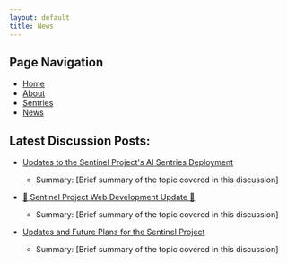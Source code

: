 ```yaml
---
layout: default
title: News
---
```


## Page Navigation

- [Home](/)
- [About](/about)
- [Sentries](/sentries)
- [News](/news)

## Latest Discussion Posts:

- [Updates to the Sentinel Project's AI Sentries Deployment](https://github.com/cywf/sentinel-project/discussions/14)
   - Summary: [Brief summary of the topic covered in this discussion]

- [🚀 Sentinel Project Web Development Update 🚀](https://github.com/cywf/sentinel-project/discussions/13)
   - Summary: [Brief summary of the topic covered in this discussion]

- [Updates and Future Plans for the Sentinel Project](https://github.com/cywf/sentinel-project/discussions/12)
   - Summary: [Brief summary of the topic covered in this discussion]


